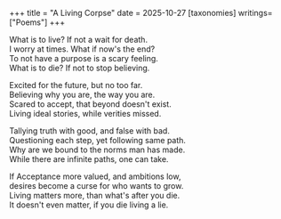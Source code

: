 +++
title = "A Living Corpse"
date = 2025-10-27
[taxonomies]
writings=["Poems"]
+++

What is to live? If not a wait for death.  
I worry at times. What if now's the end?  
To not have a purpose is a scary feeling.  
What is to die? If not to stop believing.  

Excited for the future, but no too far.  
Believing why you are, the way you are.  
Scared to accept, that beyond doesn't exist.  
Living ideal stories, while verities missed.  

Tallying truth with good, and false with bad.  
Questioning each step, yet following same path.  
Why are we bound to the norms man has made.  
While there are infinite paths, one can take.  

If Acceptance more valued, and ambitions low,  
desires become a curse for who wants to grow.  
Living matters more, than what's after you die.  
It doesn't even matter, if you die living a lie.  
